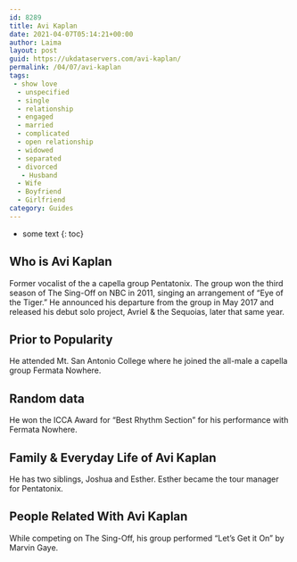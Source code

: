 ```yaml
---
id: 8289
title: Avi Kaplan
date: 2021-04-07T05:14:21+00:00
author: Laima
layout: post
guid: https://ukdataservers.com/avi-kaplan/
permalink: /04/07/avi-kaplan
tags:
 - show love
  - unspecified
  - single
  - relationship
  - engaged
  - married
  - complicated
  - open relationship
  - widowed
  - separated
  - divorced
   - Husband
  - Wife
  - Boyfriend
  - Girlfriend
category: Guides
---
```


* some text
{: toc}


## Who is Avi Kaplan
                  
                  
                  
Former vocalist of the a capella group Pentatonix. The group won the third season of The Sing-Off on NBC in 2011, singing an arrangement of &#8220;Eye of the Tiger.&#8221; He announced his departure from the group in May 2017 and released his debut solo project, Avriel & the Sequoias, later that same year. 
                  
              
            
              
            
                
                
                
## Prior to Popularity
                  
                  
                  
He attended Mt. San Antonio College where he joined the all-male a capella group Fermata Nowhere. 
                  
              
            
              
            
                
                
                
## Random data
                  
                  
                  
He won the ICCA Award for &#8220;Best Rhythm Section&#8221; for his performance with Fermata Nowhere. 
                  
              
            
              
            
                
                
                
## Family & Everyday Life of Avi Kaplan
                  
                  
                  
He has two siblings, Joshua and Esther. Esther became the tour manager for Pentatonix. 
                  
              
            
              
            
                
                
                
## People Related With Avi Kaplan
                  
                  
                  
While competing on The Sing-Off, his group performed &#8220;Let&#8217;s Get it On&#8221; by Marvin Gaye. 
                  
              
            
              
            
                
              
            
              
              
            
            
              
            
          
          
          